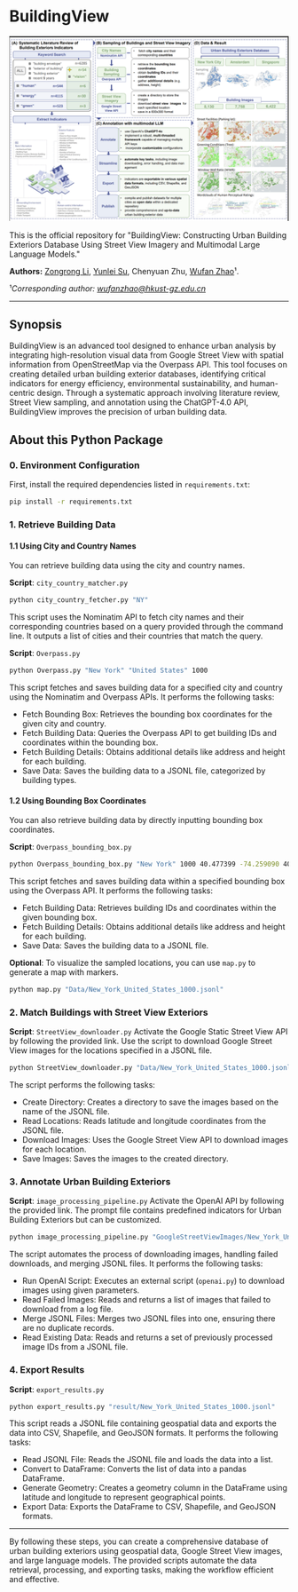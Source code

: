 


# BuildingView

![BuildingView Workflow](Buildingview.png)

This is the official repository for "BuildingView: Constructing Urban Building Exteriors Database Using Street View Imagery and Multimodal Large Language Models."

**Authors:** [Zongrong Li](https://jasper0122.github.io/), [Yunlei Su](https://suyunlei.github.io/homepage/), Chenyuan Zhu, [Wufan Zhao](https://wufan-zhao.github.io/)¹.

¹*Corresponding author: wufanzhao@hkust-gz.edu.cn*

****

## Synopsis
BuildingView is an advanced tool designed to enhance urban analysis by integrating high-resolution visual data from Google Street View with spatial information from OpenStreetMap via the Overpass API. This tool focuses on creating detailed urban building exterior databases, identifying critical indicators for energy efficiency, environmental sustainability, and human-centric design. Through a systematic approach involving literature review, Street View sampling, and annotation using the ChatGPT-4.0 API, BuildingView improves the precision of urban building data. 

## About this Python Package

### 0. Environment Configuration
First, install the required dependencies listed in `requirements.txt`:
```sh
pip install -r requirements.txt
```

### 1. Retrieve Building Data

#### 1.1 Using City and Country Names
You can retrieve building data using the city and country names.

**Script**: `city_country_matcher.py`
```sh
python city_country_fetcher.py "NY"
```
This script uses the Nominatim API to fetch city names and their corresponding countries based on a query provided through the command line. It outputs a list of cities and their countries that match the query.

**Script**: `Overpass.py`
```sh
python Overpass.py "New York" "United States" 1000
```
This script fetches and saves building data for a specified city and country using the Nominatim and Overpass APIs. It performs the following tasks:
- Fetch Bounding Box: Retrieves the bounding box coordinates for the given city and country.
- Fetch Building Data: Queries the Overpass API to get building IDs and coordinates within the bounding box.
- Fetch Building Details: Obtains additional details like address and height for each building.
- Save Data: Saves the building data to a JSONL file, categorized by building types.

#### 1.2 Using Bounding Box Coordinates
You can also retrieve building data by directly inputting bounding box coordinates.

**Script**: `Overpass_bounding_box.py`
```sh
python Overpass_bounding_box.py "New York" 1000 40.477399 -74.259090 40.917577 -73.700272
```
This script fetches and saves building data within a specified bounding box using the Overpass API. It performs the following tasks:
- Fetch Building Data: Retrieves building IDs and coordinates within the given bounding box.
- Fetch Building Details: Obtains additional details like address and height for each building.
- Save Data: Saves the building data to a JSONL file.

**Optional**: To visualize the sampled locations, you can use `map.py` to generate a map with markers.
```sh
python map.py "Data/New_York_United_States_1000.jsonl"
```

### 2. Match Buildings with Street View Exteriors

**Script**: `StreetView_downloader.py`
Activate the Google Static Street View API by following the provided link. Use the script to download Google Street View images for the locations specified in a JSONL file.
```sh
python StreetView_downloader.py "Data/New_York_United_States_1000.jsonl" "YOUR_API_KEY"
```
The script performs the following tasks:
- Create Directory: Creates a directory to save the images based on the name of the JSONL file.
- Read Locations: Reads latitude and longitude coordinates from the JSONL file.
- Download Images: Uses the Google Street View API to download images for each location.
- Save Images: Saves the images to the created directory.

### 3. Annotate Urban Building Exteriors

**Script**: `image_processing_pipeline.py`
Activate the OpenAI API by following the provided link. The prompt file contains predefined indicators for Urban Building Exteriors but can be customized.
```sh
python image_processing_pipeline.py "GoogleStreetViewImages/New_York_United_States_1000" "prompt.txt" "openai_api_keys.txt"
```
The script automates the process of downloading images, handling failed downloads, and merging JSONL files. It performs the following tasks:
- Run OpenAI Script: Executes an external script (`openai.py`) to download images using given parameters.
- Read Failed Images: Reads and returns a list of images that failed to download from a log file.
- Merge JSONL Files: Merges two JSONL files into one, ensuring there are no duplicate records.
- Read Existing Data: Reads and returns a set of previously processed image IDs from a JSONL file.

### 4. Export Results

**Script**: `export_results.py`
```sh
python export_results.py "result/New_York_United_States_1000.jsonl"
```
This script reads a JSONL file containing geospatial data and exports the data into CSV, Shapefile, and GeoJSON formats. It performs the following tasks:
- Read JSONL File: Reads the JSONL file and loads the data into a list.
- Convert to DataFrame: Converts the list of data into a pandas DataFrame.
- Generate Geometry: Creates a geometry column in the DataFrame using latitude and longitude to represent geographical points.
- Export Data: Exports the DataFrame to CSV, Shapefile, and GeoJSON formats.

---

By following these steps, you can create a comprehensive database of urban building exteriors using geospatial data, Google Street View images, and large language models. The provided scripts automate the data retrieval, processing, and exporting tasks, making the workflow efficient and effective.
